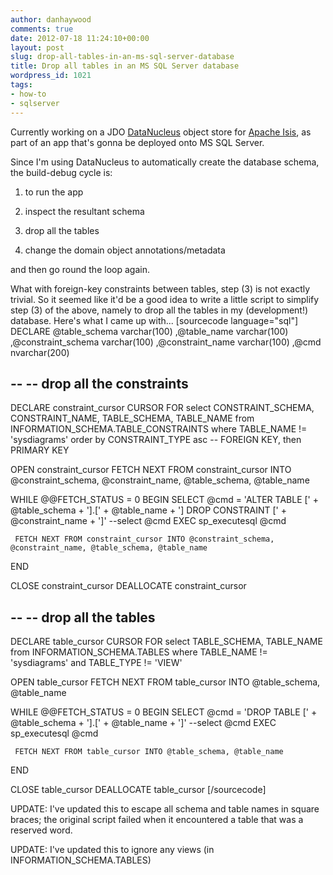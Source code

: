 ```yaml
---
author: danhaywood
comments: true
date: 2012-07-18 11:24:10+00:00
layout: post
slug: drop-all-tables-in-an-ms-sql-server-database
title: Drop all tables in an MS SQL Server database
wordpress_id: 1021
tags:
- how-to
- sqlserver
---
```


Currently working on a JDO [DataNucleus](http://datanucleus.org) object store for [Apache Isis](http://incubator.apache.org/isis), as part of an app that's gonna be deployed onto MS SQL Server.

Since I'm using DataNucleus to automatically create the database schema, the build-debug cycle is:



	
  1. to run the app

	
  2. inspect the resultant schema

	
  3. drop all the tables

	
  4. change the domain object annotations/metadata


and then go round the loop again.



What with foreign-key constraints between tables, step (3) is not exactly trivial.  So it seemed like it'd be a good idea to write a little script to simplify step (3) of the above, namely to drop all the tables in my (development!) database.  Here's what I came up with... <!-- more -->
[sourcecode language="sql"]
DECLARE @table_schema varchar(100)
       ,@table_name varchar(100)
       ,@constraint_schema varchar(100)
       ,@constraint_name varchar(100)
       ,@cmd nvarchar(200)
 
 
--
-- drop all the constraints
--
DECLARE constraint_cursor CURSOR FOR
  select CONSTRAINT_SCHEMA, CONSTRAINT_NAME, TABLE_SCHEMA, TABLE_NAME
    from INFORMATION_SCHEMA.TABLE_CONSTRAINTS
   where TABLE_NAME != 'sysdiagrams'
   order by CONSTRAINT_TYPE asc -- FOREIGN KEY, then PRIMARY KEY
      
 
OPEN constraint_cursor
FETCH NEXT FROM constraint_cursor INTO @constraint_schema, @constraint_name, @table_schema, @table_name
 
WHILE @@FETCH_STATUS = 0 
BEGIN
     SELECT @cmd = 'ALTER TABLE [' + @table_schema + '].[' + @table_name + '] DROP CONSTRAINT [' + @constraint_name + ']'
     --select @cmd
     EXEC sp_executesql @cmd
 
     FETCH NEXT FROM constraint_cursor INTO @constraint_schema, @constraint_name, @table_schema, @table_name
END
 
CLOSE constraint_cursor
DEALLOCATE constraint_cursor
 
 
 
--
-- drop all the tables
--
DECLARE table_cursor CURSOR FOR
  select TABLE_SCHEMA, TABLE_NAME
    from INFORMATION_SCHEMA.TABLES
   where TABLE_NAME != 'sysdiagrams'
     and TABLE_TYPE != 'VIEW'
 
OPEN table_cursor
FETCH NEXT FROM table_cursor INTO @table_schema, @table_name
 
WHILE @@FETCH_STATUS = 0 
BEGIN
     SELECT @cmd = 'DROP TABLE [' + @table_schema + '].[' + @table_name + ']'
     --select @cmd
     EXEC sp_executesql @cmd
 
 
     FETCH NEXT FROM table_cursor INTO @table_schema, @table_name
END
 
CLOSE table_cursor 
DEALLOCATE table_cursor
[/sourcecode]


UPDATE: I've updated this to escape all schema and table names in square braces; the original script failed when it encountered a table that was a reserved word.

UPDATE: I've updated this to ignore any views (in INFORMATION_SCHEMA.TABLES)
